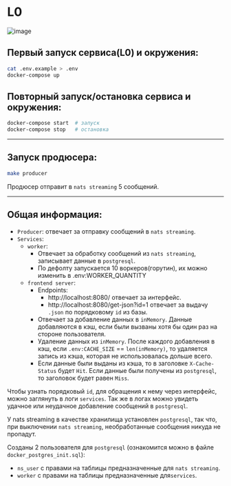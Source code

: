 # L0
![image](https://github.com/onorridg/L0/assets/83474704/a7e836bd-5836-4748-9b66-5b35897c6db5)


## Первый запуск сервиса(L0) и окружения:
```bash
cat .env.example > .env
docker-compose up
```
## Повторный запуск/остановка сервиса и окружения:
```bash
docker-compose start  # запуск
docker-compose stop   # остановка
```
---
## Запуск продюсера:
```bash
make producer
```
Продюсер отправит в `nats streaming` 5 сообщений.

--- 
## Общая информация:
- `Producer`: отвечает за отправку сообщений в `nats streaming`.
- `Services`:
    - `worker`: 
      - Отвечает за обработку сообщений из `nats streaming`, записывает данные в `postgresql`.
      - По дефолту запускается 10 воркеров(горутин), их можно изменить в .env:WORKER_QUANTITY
    - `frontend server`: 
        - Endpoints:
            - http://localhost:8080/ отвечает за интерфейс.
            - http://localhost:8080/get-json?id=1 отвечает за выдачу `.json` по порядковому `id` из базы.
        - Отвечает за добавление данных в `inMemory`. Данные добавляются в кэш, если были вызваны хотя бы один раз на стороне пользователя.
        - Удаление данных из `inMemory`. После каждого добавления в кэш, если `.env:CACHE_SIZE` == `len(inMemory)`, то удаляется запись из кэша, которая не использовалась дольше всего.
        - Если данные были выданы из кэша, то в заголовке `X-Cache-Status` будет `Hit`. Если данные были получены из `postgresql`, то заголовок будет равен `Miss`.       

Чтобы узнать порядковый `id`, для обращения к нему через интерфейс, можно заглянуть в логи `services`. Так же в логах можно увидеть удачное или неудачное добавление сообщений в `postgresql`.

У nats streaming в качестве хранилища установлен `postgresql`, так что, при выключении `nats streaming`, необработанные сообщения никуда не пропадут.

Созданы 2 пользователя для `postgresql` (ознакомится можно в файле `docker_postgres_init.sql`):
- `ns_user` с правами на таблицы предназначенные для `nats streaming`. 
- `worker` c правами на таблицы предназначенные для`services`. 